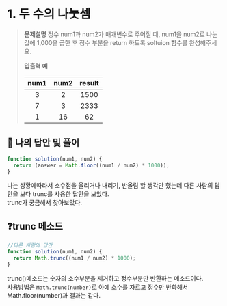 # 1. 두 수의 나눗셈

> **문제설명**
> 정수 num1과 num2가 매개변수로 주어질 때, num1을 num2로 나눈 값에 1,000을 곱한 후 정수 부분을 return 하도록 soltuion 함수를 완성해주세요.
>
> **입출력 예**
>
> | num1 | num2 | result |
> | :--: | :--: | :----: |
> |  3   |  2   |  1500  |
> |  7   |  3   |  2333  |
> |  1   |  16  |   62   |

## 💭 나의 답안 및 풀이

```js
function solution(num1, num2) {
  return (answer = Math.floor((num1 / num2) * 1000));
}
```

나는 상황에따라서 소수점을 올리거나 내리기, 반올림 할 생각만 했는데 다른 사람의 답안을 보다 trunc를 사용한 답안을 보았다.  
trunc가 궁금해서 찾아보았다.

## ❓trunc 메소드

```js
//다른 사람의 답안
function solution(num1, num2) {
  return Math.trunc((num1 / num2) * 1000);
}
```

trunc()메소드는 숫자의 소수부분을 제거하고 정수부분만 반환하는 메소드이다.  
사용방법은 `Math.trunc(number)`로 아예 소수를 자르고 정수만 반화해서 Math.floor(number)과 결과는 같다.
